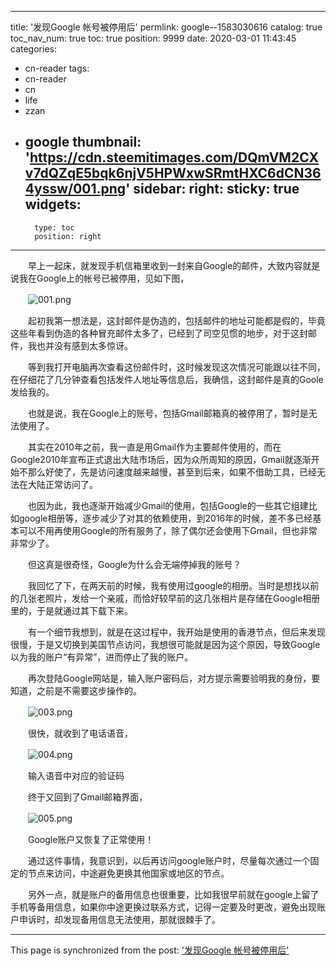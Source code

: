 
---
title: '发现Google 帐号被停用后'
permlink: google--1583030616
catalog: true
toc_nav_num: true
toc: true
position: 9999
date: 2020-03-01 11:43:45
categories:
- cn-reader
tags:
- cn-reader
- cn
- life
- zzan
- google
thumbnail: 'https://cdn.steemitimages.com/DQmVM2CXv7dQZqE5bqk6njV5HPWxwSRmtHXC6dCN364yssw/001.png'
sidebar:
    right:
        sticky: true
widgets:
    -
        type: toc
        position: right
---


　　早上一起床，就发现手机信箱里收到一封来自Google的邮件，大致内容就是说我在Google上的帐号已被停用，见如下图，

　　![001.png](https://cdn.steemitimages.com/DQmVM2CXv7dQZqE5bqk6njV5HPWxwSRmtHXC6dCN364yssw/001.png)

　　起初我第一想法是，这封邮件是伪造的，包括邮件的地址可能都是假的，毕竟这些年看到伪造的各种冒充邮件太多了，已经到了司空见惯的地步，对于这封邮件，我也并没有感到太多惊讶。

　　等到我打开电脑再次查看这份邮件时，这时候发现这次情况可能跟以往不同，在仔细花了几分钟查看包括发件人地址等信息后，我确信，这封邮件是真的Goole发给我的。

　　也就是说，我在Google上的账号，包括Gmail邮箱真的被停用了，暂时是无法使用了。

　　其实在2010年之前，我一直是用Gmail作为主要邮件使用的，而在Google2010年宣布正式退出大陆市场后，因为众所周知的原因，Gmail就逐渐开始不那么好使了，先是访问速度越来越慢，甚至到后来，如果不借助工具，已经无法在大陆正常访问了。

　　也因为此，我也逐渐开始减少Gmail的使用，包括Google的一些其它组建比如google相册等，逐步减少了对其的依赖使用，到2016年的时候，差不多已经基本可以不用再使用Google的所有服务了，除了偶尔还会使用下Gmail，但也非常非常少了。

　　但这真是很奇怪，Google为什么会无端停掉我的账号？

　　我回忆了下，在两天前的时候，我有使用过google的相册。当时是想找以前的几张老照片，发给一个亲戚，而恰好较早前的这几张相片是存储在Google相册里的，于是就通过其下载下来。

　　有一个细节我想到，就是在这过程中，我开始是使用的香港节点，但后来发现很慢，于是又切换到美国节点访问，我想很可能就是因为这个原因，导致Google以为我的账户“有异常”，进而停止了我的账户。

　　再次登陆Google网站是，输入账户密码后，对方提示需要验明我的身份，要知道，之前是不需要这步操作的。

　　![003.png](https://cdn.steemitimages.com/DQmYodDGoLUCkF1LLYX69L1b97cXDXmbmYcRcqEgbGCjPeD/003.png)

　　很快，就收到了电话语音，

　　![004.png](https://cdn.steemitimages.com/DQmQvWFBmGDSbzZDzDtzJajYpMjgTHkC3HyLcnDBDN413bD/004.png)

　　输入语音中对应的验证码

　　终于又回到了Gmail邮箱界面，

　　![005.png](https://cdn.steemitimages.com/DQmY8iW2QVbpb7gczMhp8ygBYjkeGxZYKv7MESmxvWtuZ1W/005.png)

　　Google账户又恢复了正常使用！

　　通过这件事情，我意识到，以后再访问google账户时，尽量每次通过一个固定的节点来访问，中途避免更换其他国家或地区的节点。

　　另外一点，就是账户的备用信息也很重要，比如我很早前就在google上留了手机等备用信息，如果你中途更换过联系方式，记得一定要及时更改，避免出现账户申诉时，却发现备用信息无法使用，那就很棘手了。


- - -

This page is synchronized from the post: ['发现Google 帐号被停用后'](https://steemit.com/@rivalhw/google--1583030616)

